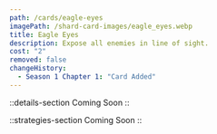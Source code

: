 ```yaml
---
path: /cards/eagle-eyes
imagePath: /shard-card-images/eagle_eyes.webp
title: Eagle Eyes
description: Expose all enemies in line of sight.
cost: "2"
removed: false
changeHistory:
  - Season 1 Chapter 1: "Card Added"
---
```


::details-section
Coming Soon
::

::strategies-section
Coming Soon
::

